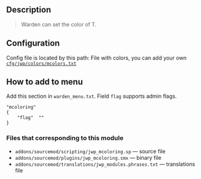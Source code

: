 ## Description
>Warden can set the color of T.

## Configuration
Config file is located by this path:
File with colors, you can add your own
[`cfg/jwp/colors/mcolors.txt`](https://github.com/TiBarification/Jail-Warden-Pro/blob/master/cfg/jwp/colors/mcolors.txt)

## How to add to menu
Add this section in `warden_menu.txt`. Field `flag` supports admin flags.
```
"mcoloring"
{
	"flag"	""
}
```

### Files that corresponding to this module
- `addons/sourcemod/scripting/jwp_mcoloring.sp` — source file
- `addons/sourcemod/plugins/jwp_mcoloring.smx` — binary file
- `addons/sourcemod/translations/jwp_modules.phrases.txt` — translations file